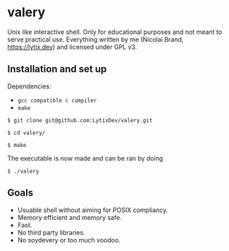 # valery
Unix like interactive shell. Only for educational purposes and not meant to serve practical use. Everything written by me (Nicolai Brand, https://lytix.dev) and licensed under GPL v3.

## Installation and set up
Dependencies:
- `gcc compatible c compiler`
- `make`

```shell
$ git clone git@github.com:LytixDev/valery.git
```

```shell
$ cd valery/
```

```shell
$ make
```

The executable is now made and can be ran by doing
```shell
$ ./valery
```

## Goals
- Usuable shell without aiming for POSIX compliancy.
- Memory efficient and memory safe.
- Fast.
- No third party libraries.
- No soydevery or too much voodoo.
